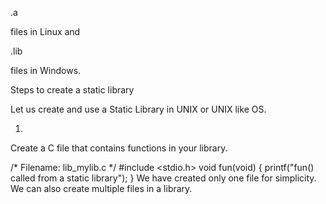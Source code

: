 .a

files in Linux and

.lib

files in Windows.

Steps to create a static library

Let us create and use a Static Library in UNIX or UNIX like OS.

1.

Create a C file that contains functions in your library.


/* Filename: lib_mylib.c */
#include <stdio.h>
void fun(void)
{
  printf("fun() called from a static library");
}
We have created only one file for simplicity. We can also create multiple files in a library.
